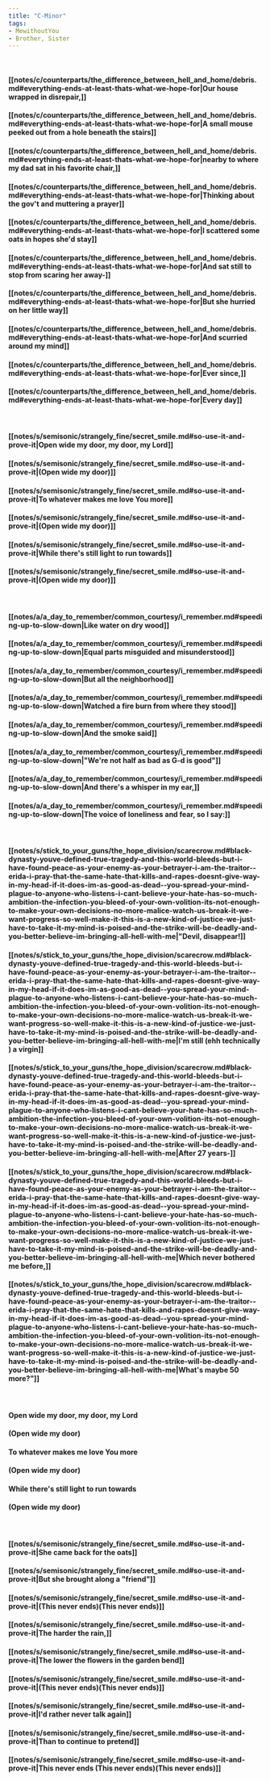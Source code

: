 ```yaml
---
title: "C-Minor"
tags:
- MewithoutYou
- Brother, Sister
---
```

&nbsp;
#### [[notes/c/counterparts/the_difference_between_hell_and_home/debris.md#everything-ends-at-least-thats-what-we-hope-for|Our house wrapped in disrepair,]]
#### [[notes/c/counterparts/the_difference_between_hell_and_home/debris.md#everything-ends-at-least-thats-what-we-hope-for|A small mouse peeked out from a hole beneath the stairs]]
#### [[notes/c/counterparts/the_difference_between_hell_and_home/debris.md#everything-ends-at-least-thats-what-we-hope-for|nearby to where my dad sat in his favorite chair,]]
#### [[notes/c/counterparts/the_difference_between_hell_and_home/debris.md#everything-ends-at-least-thats-what-we-hope-for|Thinking about the gov't and muttering a prayer]]
#### [[notes/c/counterparts/the_difference_between_hell_and_home/debris.md#everything-ends-at-least-thats-what-we-hope-for|I scattered some oats in hopes she'd stay]]
#### [[notes/c/counterparts/the_difference_between_hell_and_home/debris.md#everything-ends-at-least-thats-what-we-hope-for|And sat still to stop from scaring her away-]]
#### [[notes/c/counterparts/the_difference_between_hell_and_home/debris.md#everything-ends-at-least-thats-what-we-hope-for|But she hurried on her little way]]
#### [[notes/c/counterparts/the_difference_between_hell_and_home/debris.md#everything-ends-at-least-thats-what-we-hope-for|And scurried around my mind]]
#### [[notes/c/counterparts/the_difference_between_hell_and_home/debris.md#everything-ends-at-least-thats-what-we-hope-for|Ever since,]]
#### [[notes/c/counterparts/the_difference_between_hell_and_home/debris.md#everything-ends-at-least-thats-what-we-hope-for|Every day]]
&nbsp;
#### [[notes/s/semisonic/strangely_fine/secret_smile.md#so-use-it-and-prove-it|Open wide my door, my door, my Lord]]
#### [[notes/s/semisonic/strangely_fine/secret_smile.md#so-use-it-and-prove-it|(Open wide my door)]]
#### [[notes/s/semisonic/strangely_fine/secret_smile.md#so-use-it-and-prove-it|To whatever makes me love You more]]
#### [[notes/s/semisonic/strangely_fine/secret_smile.md#so-use-it-and-prove-it|(Open wide my door)]]
#### [[notes/s/semisonic/strangely_fine/secret_smile.md#so-use-it-and-prove-it|While there's still light to run towards]]
#### [[notes/s/semisonic/strangely_fine/secret_smile.md#so-use-it-and-prove-it|(Open wide my door)]]
&nbsp;
#### [[notes/a/a_day_to_remember/common_courtesy/i_remember.md#speeding-up-to-slow-down|Like water on dry wood]]
#### [[notes/a/a_day_to_remember/common_courtesy/i_remember.md#speeding-up-to-slow-down|Equal parts misguided and misunderstood]]
#### [[notes/a/a_day_to_remember/common_courtesy/i_remember.md#speeding-up-to-slow-down|But all the neighborhood]]
#### [[notes/a/a_day_to_remember/common_courtesy/i_remember.md#speeding-up-to-slow-down|Watched a fire burn from where they stood]]
#### [[notes/a/a_day_to_remember/common_courtesy/i_remember.md#speeding-up-to-slow-down|And the smoke said]]
#### [[notes/a/a_day_to_remember/common_courtesy/i_remember.md#speeding-up-to-slow-down|"We're not half as bad as G-d is good"]]
#### [[notes/a/a_day_to_remember/common_courtesy/i_remember.md#speeding-up-to-slow-down|And there's a whisper in my ear,]]
#### [[notes/a/a_day_to_remember/common_courtesy/i_remember.md#speeding-up-to-slow-down|The voice of loneliness and fear, so I say:]]
&nbsp;
#### [[notes/s/stick_to_your_guns/the_hope_division/scarecrow.md#black-dynasty-youve-defined-true-tragedy-and-this-world-bleeds-but-i-have-found-peace-as-your-enemy-as-your-betrayer-i-am-the-traitor--erida-i-pray-that-the-same-hate-that-kills-and-rapes-doesnt-give-way-in-my-head-if-it-does-im-as-good-as-dead--you-spread-your-mind-plague-to-anyone-who-listens-i-cant-believe-your-hate-has-so-much-ambition-the-infection-you-bleed-of-your-own-volition-its-not-enough-to-make-your-own-decisions-no-more-malice-watch-us-break-it-we-want-progress-so-well-make-it-this-is-a-new-kind-of-justice-we-just-have-to-take-it-my-mind-is-poised-and-the-strike-will-be-deadly-and-you-better-believe-im-bringing-all-hell-with-me|"Devil, disappear!]]
#### [[notes/s/stick_to_your_guns/the_hope_division/scarecrow.md#black-dynasty-youve-defined-true-tragedy-and-this-world-bleeds-but-i-have-found-peace-as-your-enemy-as-your-betrayer-i-am-the-traitor--erida-i-pray-that-the-same-hate-that-kills-and-rapes-doesnt-give-way-in-my-head-if-it-does-im-as-good-as-dead--you-spread-your-mind-plague-to-anyone-who-listens-i-cant-believe-your-hate-has-so-much-ambition-the-infection-you-bleed-of-your-own-volition-its-not-enough-to-make-your-own-decisions-no-more-malice-watch-us-break-it-we-want-progress-so-well-make-it-this-is-a-new-kind-of-justice-we-just-have-to-take-it-my-mind-is-poised-and-the-strike-will-be-deadly-and-you-better-believe-im-bringing-all-hell-with-me|I'm still (ehh  technically ) a virgin]]
#### [[notes/s/stick_to_your_guns/the_hope_division/scarecrow.md#black-dynasty-youve-defined-true-tragedy-and-this-world-bleeds-but-i-have-found-peace-as-your-enemy-as-your-betrayer-i-am-the-traitor--erida-i-pray-that-the-same-hate-that-kills-and-rapes-doesnt-give-way-in-my-head-if-it-does-im-as-good-as-dead--you-spread-your-mind-plague-to-anyone-who-listens-i-cant-believe-your-hate-has-so-much-ambition-the-infection-you-bleed-of-your-own-volition-its-not-enough-to-make-your-own-decisions-no-more-malice-watch-us-break-it-we-want-progress-so-well-make-it-this-is-a-new-kind-of-justice-we-just-have-to-take-it-my-mind-is-poised-and-the-strike-will-be-deadly-and-you-better-believe-im-bringing-all-hell-with-me|After 27 years-]]
#### [[notes/s/stick_to_your_guns/the_hope_division/scarecrow.md#black-dynasty-youve-defined-true-tragedy-and-this-world-bleeds-but-i-have-found-peace-as-your-enemy-as-your-betrayer-i-am-the-traitor--erida-i-pray-that-the-same-hate-that-kills-and-rapes-doesnt-give-way-in-my-head-if-it-does-im-as-good-as-dead--you-spread-your-mind-plague-to-anyone-who-listens-i-cant-believe-your-hate-has-so-much-ambition-the-infection-you-bleed-of-your-own-volition-its-not-enough-to-make-your-own-decisions-no-more-malice-watch-us-break-it-we-want-progress-so-well-make-it-this-is-a-new-kind-of-justice-we-just-have-to-take-it-my-mind-is-poised-and-the-strike-will-be-deadly-and-you-better-believe-im-bringing-all-hell-with-me|Which never bothered me before,]]
#### [[notes/s/stick_to_your_guns/the_hope_division/scarecrow.md#black-dynasty-youve-defined-true-tragedy-and-this-world-bleeds-but-i-have-found-peace-as-your-enemy-as-your-betrayer-i-am-the-traitor--erida-i-pray-that-the-same-hate-that-kills-and-rapes-doesnt-give-way-in-my-head-if-it-does-im-as-good-as-dead--you-spread-your-mind-plague-to-anyone-who-listens-i-cant-believe-your-hate-has-so-much-ambition-the-infection-you-bleed-of-your-own-volition-its-not-enough-to-make-your-own-decisions-no-more-malice-watch-us-break-it-we-want-progress-so-well-make-it-this-is-a-new-kind-of-justice-we-just-have-to-take-it-my-mind-is-poised-and-the-strike-will-be-deadly-and-you-better-believe-im-bringing-all-hell-with-me|What's maybe 50 more?"]]
&nbsp;
#### Open wide my door, my door, my Lord
#### (Open wide my door)
#### To whatever makes me love You more
#### (Open wide my door)
#### While there's still light to run towards
#### (Open wide my door)
&nbsp;
#### [[notes/s/semisonic/strangely_fine/secret_smile.md#so-use-it-and-prove-it|She came back for the oats]]
#### [[notes/s/semisonic/strangely_fine/secret_smile.md#so-use-it-and-prove-it|But she brought along a "friend"]]
#### [[notes/s/semisonic/strangely_fine/secret_smile.md#so-use-it-and-prove-it|(This never ends)(This never ends)]]
#### [[notes/s/semisonic/strangely_fine/secret_smile.md#so-use-it-and-prove-it|The harder the rain,]]
#### [[notes/s/semisonic/strangely_fine/secret_smile.md#so-use-it-and-prove-it|The lower the flowers in the garden bend]]
#### [[notes/s/semisonic/strangely_fine/secret_smile.md#so-use-it-and-prove-it|(This never ends)(This never ends)]]
#### [[notes/s/semisonic/strangely_fine/secret_smile.md#so-use-it-and-prove-it|I'd rather never talk again]]
#### [[notes/s/semisonic/strangely_fine/secret_smile.md#so-use-it-and-prove-it|Than to continue to pretend]]
#### [[notes/s/semisonic/strangely_fine/secret_smile.md#so-use-it-and-prove-it|This never ends (This never ends)(This never ends)]]
